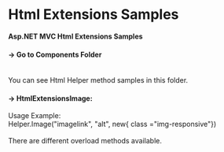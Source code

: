 # Html Extensions Samples
<b>Asp.NET MVC Html Extensions Samples</b>

<h4>-> Go to Components Folder</h4>
<br/>
You can see Html Helper method samples in this folder. 

<h4>-> HtmlExtensionsImage: </h4>

Usage Example: 
<br/>
Helper.Image("imagelink", "alt", new{ class ="img-responsive"})
<br/>
<br/>
There are different overload methods available. 
